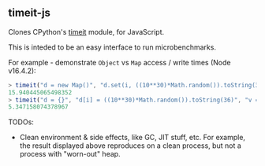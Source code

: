## timeit-js
Clones CPython's [timeit](https://docs.python.org/3/library/timeit.html) module, for JavaScript.

This is inteded to be an easy interface to run microbenchmarks.

For example - demonstrate `Object` vs `Map` access / write times (Node v16.4.2):
```js
> timeit("d = new Map()", "d.set(i, ((10**30)*Math.random()).toString(36))", "v = i%20; if (!d.get(v)) d.set(v, 1)")
15.940445065498352
> timeit("d = {}", "d[i] = ((10**30)*Math.random()).toString(36)", "v = i%20; if (!d[v]) d[v] = 1")
5.347158074378967
```

TODOs:
* Clean environment & side effects, like GC, JIT stuff, etc. For example, the result displayed above reproduces  on a clean process, but not a process with "worn-out" heap.

